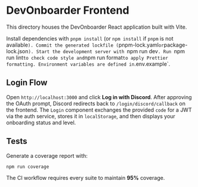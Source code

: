 # DevOnboarder Frontend

This directory houses the DevOnboarder React application built with Vite.

Install dependencies with `pnpm install` (or `npm install` if `pnpm` is not
available`). Commit the generated lockfile (`pnpm-lock.yaml` or `package-lock.json`).
Start the development server with `npm run dev`.
Run `npm run lint` to check code style and `npm run format` to apply Prettier formatting.
Environment variables are defined in `.env.example`.

## Login Flow

Open `http://localhost:3000` and click **Log in with Discord**.
After approving the OAuth prompt, Discord redirects back to
`/login/discord/callback` on the frontend. The `Login` component exchanges the
provided `code` for a JWT via the auth service, stores it in `localStorage`, and
then displays your onboarding status and level.

## Tests

Generate a coverage report with:

```bash
npm run coverage
```

The CI workflow requires every suite to maintain **95%** coverage.
